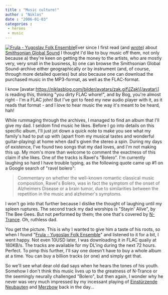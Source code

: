 ```yaml
---
title : "Music culture!"
author : "Niklas"
date : "2006-01-03"
categories : 
 - heroes
 - music
---
```


[![ Frula - Yugoslav Folk Ensemble](http://209.168.240.90/images/con_images/monitor/GS380/MON00493.jpg)](http://www.globalsound.si.edu/containerdetail.aspx?itemid=2586)Ever since I first read (and [wrote](https://niklasblog.com/?p=502)) about [Smithsonian Global Sound](http://www.globalsound.si.edu) I thought I'd like to buy music off them, not only because a) they're keen on getting the money to the artists, who are mostly very, very small in the business, b) one can browse the Smithsonian Global Sound-archive either geographically or by instrument (and, of course, through more detailed queries) but also because one can download the purchased music in the MP3-format, as well as the FLAC\-format.

I know \[avatar:https://niklasblog.com/bilder/avatars/zak.gif\]Zak\[/avatar\] is reading this, thinking "you dirty FLAC whore!", and by Bog, you're almost right - I'm a FLAC john! But I've got to feed my new audio player with it, as it reads that format - and I love to hear music the way it's meant to be heard, hah!

While rummaging through the archives, I managed to find an album that I'll give my dad. I seldom find music he likes. Before I go into details on this specific album, I'll just jot down a quick note to make you see what my family's had to put up with (apart from my musical tastes and wonderful guitar-playing) at home when dad's given the stereo a spin. During my days of existence, I've found two songs that my dad loves, and I'm not making this up. My mom's more than welcome to comment the exactness of this claim if she likes. One of the tracks is Ravel's "Bolero". I'm currently laughing so hard I have trouble typing, as the following quote came up #1 on a Google search of "ravel bolero":

> Commentary on whether the well-known romantic classical music composition, Ravel's Bolero, was in fact the symptom of the onset of Alzheimers Disease or a brain tumor, due to similarities between the repetition in the music and alzheimer's symptoms.

I won't go into that further because I dislike the thought of laughing until my spleen ruptures. The second track my dad worships is "Stayin' Alive", by The Bee Gees. But not performed by them; the one that's covered by [N-Trance](http://en.wikipedia.org/wiki/N-Trance). Oh, ruthless dad.

You get the picture. This is why I wanted to give him a taste of his roots, so when I found "[Frula - Yugoslav Folk Ensemble](http://www.globalsound.si.edu/containerdetail.aspx?itemid=2586)" and listened to it for a bit, I went happy. Not even 10USD later, I was downloading it in FLAC qualiy at 180KB/s. The tracks are available for my DL'ing during the next 72 hours. Perfect. To pimp this further, I'll say one doesn't have to buy a whole album at a time. You can buy a billion tracks (or one) and simply get that.

So we'll see what dear old dad says when he hears the tones of his youth. Somehow I don't think this music lives up to the greatness of N-Trance or the seemingly neurally challenged "Bolero", but then again, I wonder why he never was very much impressed by my incessant playing of [Einstürzende Neubauten](http://www.neubauten.org) and [Merzbow](http://merzbow.net) back in the day...
